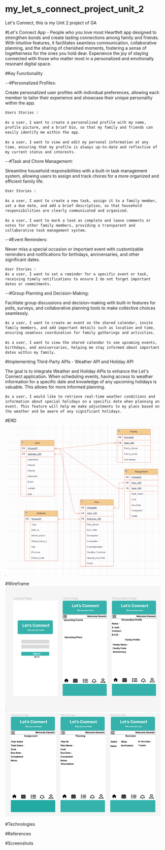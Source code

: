 # my_let_s_connect_project_unit_2
Let's Connect, this is my Unit 2 project of GA


#Let's Connect App - People who you love most
 Heartfelt app designed to strengthen bonds and create lasting connections among family and friends. With intuitive features, it facilitates seamless communication, collaborative planning, and the sharing of cherished moments, fostering a sense of togetherness for the ones you hold dear. Experience the joy of staying connected with those who matter most in a personalized and emotionally resonant digital space.

#Key Functionality

--#Personalized Profiles:

Create personalized user profiles with individual preferences, allowing each member to tailor their experience and showcase their unique personality within the app.

    Users Stories :

    As a user, I want to create a personalized profile with my name, profile picture, and a brief bio, so that my family and friends can easily identify me within the app.

    As a user, I want to view and edit my personal information at any time, ensuring that my profile is always up-to-date and reflective of my current status and interests.

--#Task and Chore Management:

Streamline household responsibilities with a built-in task management system, allowing users to assign and track chores for a more organized and efficient family life.

    User Stories :

    As a user, I want to create a new task, assign it to a family member, set a due date, and add a brief description, so that household responsibilities are clearly communicated and organized.

    As a user, I want to mark a task as complete and leave comments or notes for other family members, providing a transparent and collaborative task management system.

--#Event Reminders:

Never miss a special occasion or important event with customizable reminders and notifications for birthdays, anniversaries, and other significant dates.

    User Stories :
    As a user, I want to set a reminder for a specific event or task, receiving timely notifications to ensure I do not forget important dates or commitments.


--#Group Planning and Decision-Making:

Facilitate group discussions and decision-making with built-in features for polls, surveys, and collaborative planning tools to make collective choices seamlessly.

    As a user, I want to create an event on the shared calendar, invite family members, and add important details such as location and time, ensuring seamless coordination for family gatherings and activities.

    As a user, I want to view the shared calendar to see upcoming events, birthdays, and anniversaries, helping me stay informed about important dates within my family.

#Implementing Third-Party APIs - Weather API and Holiday API
    
The goal is to integrate Weather and Holiday APIs to enhance the Let's Connect application. When scheduling events, having access to weather information for a specific date and knowledge of any upcoming holidays is valuable. This allows for more informed planning.

    As a user, I would like to retrieve real-time weather conditions and information about special holidays on a specific date when planning an event. This feature will help me make adjustments to my plans based on the weather and be aware of any significant holidays.


#ERD
![alt text](image-4.png)

#Wireframe
![alt text](image-5.png)
![alt text](image-6.png)



#Technologies

#References

#Screenshots